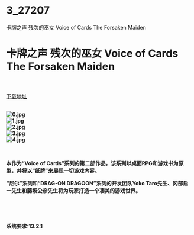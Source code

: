 # 3_27207
卡牌之声 残次的巫女 Voice of Cards The Forsaken Maiden
# 卡牌之声 残次的巫女 Voice of Cards The Forsaken Maiden
 <br/></br>
[下载地址](https://www.switch520.cc/article/27207 "下载地址")
<br/></br>

<p><strong><img title="0.jpg" src="https://www.switch520.cc/muke_img/2022_02_17_db51674a65444.jpg" alt="0.jpg"></strong><br>
<strong><img title="1.jpg" src="https://www.switch520.cc/muke_img/2022_02_17_a007d1bcc5931.jpg" alt="1.jpg"></strong><br>
<strong><img title="2.jpg" src="https://www.switch520.cc/muke_img/2022_02_17_d94387b9e1b07.jpg" alt="2.jpg"></strong><br>
<strong><img title="3.jpg" src="https://www.switch520.cc/muke_img/2022_02_17_a06bea5e72fea.jpg" alt="3.jpg"></strong><br>
<strong><img title="4.jpg" src="https://www.switch520.cc/muke_img/2022_02_17_ad2e41206f332.jpg" alt="4.jpg">&nbsp;</strong></p>
<p>&nbsp;</p>
<p><strong>本作为“Voice of Cards”系列的第二部作品，该系列以桌面RPG和游戏书为原型，并将以“纸牌”来展现一切游戏内容。</strong></p>
<p><strong>“尼尔”系列和“DRAG-ON DRAGOON”系列的开发团队Yoko Taro先生、冈部启一先生和藤坂公彦先生将为玩家打造一个凄美的游戏世界。</strong></p>
<p>&nbsp;</p>
<p>&nbsp;</p>
<p><strong>系统要求:13.2.1</strong></p>



